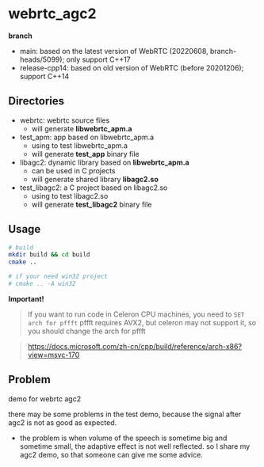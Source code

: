 # webrtc_agc2

**branch**
- main: based on the latest version of WebRTC (20220608, branch-heads/5099); only support C++17
- release-cpp14: based on old version of WebRTC (before 20201206); support C++14

## Directories

- webrtc: webrtc source files
  * will generate **libwebrtc_apm.a**
- test_apm: app based on libwebrtc_apm.a
  * using to test libwebrtc_apm.a
  * will generate **test_app** binary file
- libagc2: dynamic library based on **libwebrtc_apm.a**
  * can be used in C projects
  * will generate shared library **libagc2.so**
- test_libagc2: a C project based on libagc2.so
  * using to test libagc2.so
  * will generate **test_libagc2** binary file

## Usage

```bash
# build
mkdir build && cd build
cmake ..

# if your need win32 project
# cmake .. -A win32
```

**Important!**

> If you want to run code in Celeron CPU machines,  you need to `SET arch for pffft`
> pffft requires AVX2, but celeron may not support it, so you should change the arch for pffft

> https://docs.microsoft.com/zh-cn/cpp/build/reference/arch-x86?view=msvc-170


## Problem
demo for webrtc agc2

there may be some problems in the test demo, because the signal after agc2 is not as good as expected. 
- the problem is when volume of the speech is sometime big and sometime small, the  adaptive effect is not well reflected.
so I share my agc2 demo, so that someone can give me some advice.

